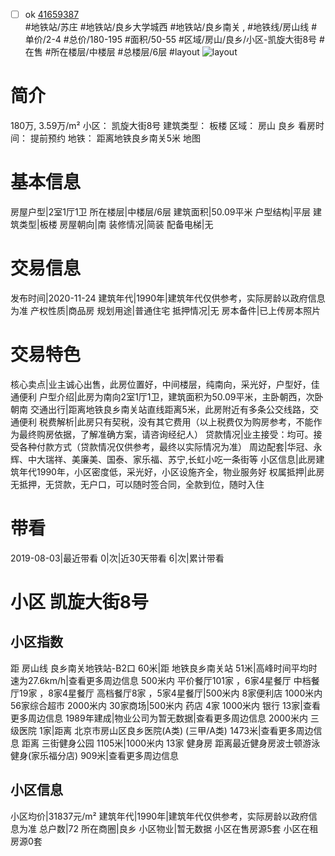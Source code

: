 - [ ] ok [41659387](https://bj.5i5j.com/ershoufang/41659387.html)  
 #地铁站/苏庄 #地铁站/良乡大学城西 #地铁站/良乡南关 ,  #地铁线/房山线
#单价/2-4 #总价/180-195 #面积/50-55   #区域/房山/良乡/小区-凯旋大街8号 #在售 #所在楼层/中楼层 #总楼层/6层 #layout 
![layout](http://image2.5i5j.com//group2/M00/8F/C0/CgqJM10KGNGAJY1BAADvjcSzfmc583.jpg_P5.jpg) 
# 简介 
 180万,  3.59万/m² 
小区： 凯旋大街8号
建筑类型： 板楼
区域： 房山 良乡
看房时间： 提前预约
地铁： 距离地铁良乡南关5米 地图
# 基本信息 
 房屋户型|2室1厅1卫
所在楼层|中楼层/6层
建筑面积|50.09平米
户型结构|平层
建筑类型|板楼
房屋朝向|南
装修情况|简装
配备电梯|无
# 交易信息 
 发布时间|2020-11-24
建筑年代|1990年|建筑年代仅供参考，实际房龄以政府信息为准
产权性质|商品房
规划用途|普通住宅
抵押情况|无
房本备件|已上传房本照片
# 交易特色 
 核心卖点|业主诚心出售，此房位置好，中间楼层，纯南向，采光好，户型好，佳通便利
户型介绍|此房为南向2室1厅1卫，建筑面积为50.09平米，主卧朝西，次卧朝南
交通出行|距离地铁良乡南关站直线距离5米，此房附近有多条公交线路，交通便利
税费解析|此房只有契税，没有其它费用（以上税费仅为购房参考，不能作为最终购房依据，了解准确方案，请咨询经纪人）
贷款情况|业主接受：均可。接受各种付款方式（贷款情况仅供参考，最终以实际情况为准）
周边配套|华冠、永辉、中大瑞祥、美廉美、国泰、家乐福、苏宁,长虹小吃一条街等
小区信息|此房建筑年代1990年，小区密度低，采光好，小区设施齐全，物业服务好
权属抵押|此房无抵押，无贷款，无户口，可以随时签合同，全款到位，随时入住
# 带看 
 2019-08-03|最近带看	 0|次|近30天带看	 6|次|累计带看
# 小区 凯旋大街8号
## 小区指数 
 距 房山线 良乡南关地铁站-B2口 60米|距 地铁良乡南关站 51米|高峰时间平均时速为27.6km/h|查看更多周边信息
500米内 平价餐厅101家 ，6家4星餐厅
中档餐厅19家 ，8家4星餐厅
高档餐厅8家 ，5家4星餐厅|500米内 8家便利店
1000米内 56家综合超市
2000米内 30家商场|500米内 药店 4家
1000米内 银行 13家|查看更多周边信息
1989年建成|物业公司为暂无数据|查看更多周边信息
2000米内 三级医院 1家|距离 北京市房山区良乡医院(A类) (三甲/A类) 1473米|查看更多周边信息
距离 三街健身公园 1105米|1000米内 13家 健身房
距离最近健身房波士顿游泳健身(家乐福分店) 909米|查看更多周边信息
## 小区信息 
 小区均价|31837元/m²
建筑年代|1990年|建筑年代仅供参考，实际房龄以政府信息为准
总户数|72
所在商圈|良乡
小区物业|暂无数据
小区在售房源5套
小区在租房源0套
